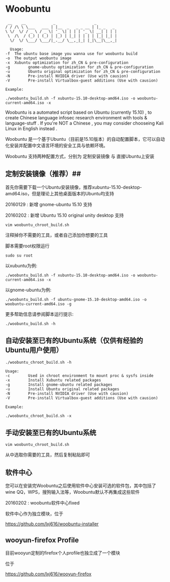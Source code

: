 # Woobuntu #

     __    __            _                 _         
    / / /\ \ \___   ___ | |__  _   _ _ __ | |_ _   _ 
    \ \/  \/ / _ \ / _ \| '_ \| | | | '_ \| __| | | |
     \  /\  / (_) | (_) | |_) | |_| | | | | |_| |_| |
      \/  \/ \___/ \___/|_.__/ \__,_|_| |_|\__|\__,_|
      
      Usage:
    -f	The ubuntu base image you wanna use for woobuntu build
    -o	The output woobuntu image
    -x	Xubuntu optimization for zh_CN & pre-configuration
    -g        gnome-ubuntu optimization for zh_CN & pre-configuration
    -u        Ubuntu original optimization for zh_CN & pre-configuration
    -N        Pre-install NVIDIA driver (Use with causion)
    -V        Pre-install Virtualbox-guest additions (Use with causion)

    Example:

    ./woobuntu_build.sh -f xubuntu-15.10-desktop-amd64.iso -o woobuntu-current-amd64.iso -x


Woobuntu is a automated script based on Ubuntu (currently 15.10) , to create Chinese language infosec research environment with tools & language-stuff . If you're NOT a Chinese , you may consider chooseing Kali Linux in English instead .

Woobuntu 是一个基于Ubuntu（目前是15.10版本）的自动配置脚本，它可以自动化安装并配置中文语言环境的安全工具与依赖环境。

Woobuntu 支持两种配置方式，分别为 定制安装镜像 与 直接Ubuntu上安装

## 定制安装镜像（推荐）##

首先你需要下载一个Ubuntu安装镜像，推荐xubuntu-15.10-desktop-amd64.iso，但是理论上其他桌面版本的Ubuntu均支持

20160129 : 新增 gnome-ubuntu 15.10 支持

20160202 : 新增 Ubuntu 15.10 original unity desktop 支持

    vim woobuntu_chroot_build.sh

注释掉你不需要的工具，或者自己添加你想要的工具

脚本需要root权限运行

    sudo su root

以xubuntu为例:

    ./woobuntu_build.sh -f xubuntu-15.10-desktop-amd64.iso -o woobuntu-current-amd64.iso -x

以gnome-ubuntu为例:

    ./woobuntu_build.sh -f ubuntu-gnome-15.10-desktop-amd64.iso -o woobuntu-current-amd64.iso -g

更多帮助信息请参阅脚本运行提示:

    ./woobuntu_build.sh -h

## 自动安装至已有的Ubuntu系统（仅供有经验的Ubuntu用户使用） ##
                                                 
    ./woobuntu_chroot_build.sh -h

    Usage:
    -c        Used in chroot environment to mount proc & sysfs inside
    -x        Install Xubuntu related packages
    -g        Install gnome-ubuntu related packages
    -u        Install Ubuntu original related packages
    -N        Pre-install NVIDIA driver (Use with causion)
    -V        Pre-install Virtualbox-guest additions (Use with causion)

    Example:

    ./woobuntu_chroot_build.sh -x

## 手动安装至已有的Ubuntu系统 ##

    vim woobuntu_chroot_build.sh

从中选取你需要的工具，然后复制粘贴即可

## 软件中心 ##

您可以在安装完Woobuntu之后使用软件中心安装可选的软件包，其中包括了wine QQ，WPS，搜狗输入法等，Woobuntu默认不再集成这些软件

20160202 : woobuntu软件中心fixed

软件中心作为独立模块，位于

https://github.com/lxj616/woobuntu-installer

## wooyun-firefox Profile ##

目前wooyun定制的firefox个人profile也独立成了一个模块

位于

https://github.com/lxj616/wooyun-firefox


